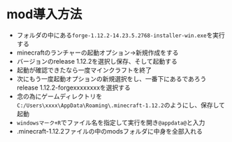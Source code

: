 # mod導入方法

- フォルダの中にある`forge-1.12.2-14.23.5.2768-installer-win.exe`を実行する
- minecraftのランチャーの起動オプション->新規作成をする
- バージョンのrelease 1.12.2を選択し保存、そして起動する
- 起動が確認できたなら一度マインクラフトを終了
- 次にもう一度起動オプションの新規選択をし、一番下にあるであろう release 1.12.2-forgexxxxxxxxを選択する
- 念の為にゲームディレクトリを`C:/Users\xxxx\AppData\Roaming\.minecraft-1.12.2`のようにし、保存して起動
- `windowsマーク+R`でファイル名を指定して実行を開き`@appdata@`と入力
- .minecraft-1.12.2ファイルの中のmodsフォルダに中身を全部入れる

